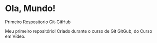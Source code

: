 # Ola, Mundo!
 Primeiro Respositorio Git-GitHub

Meu primeiro repositório!
Criado durante o curso de Git GitGub, do Curso em Vídeo. 
